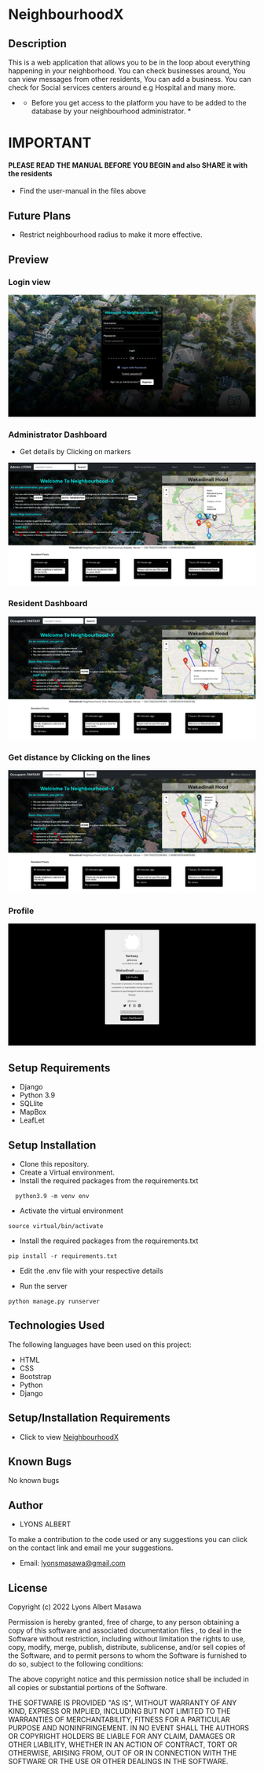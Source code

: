 # NeighbourhoodX

## Description
This is a web application that allows you to be in the loop about everything happening in your neighborhood. You can check businesses around, You can view messages from other residents, You can add a business. You can check for Social services centers around e.g Hospital and many more.

- * Before you get access to the platform you have to be added to the database by your neighbourhood administrator. *

# IMPORTANT
#### PLEASE READ THE MANUAL BEFORE YOU BEGIN and also SHARE it with the residents 
- Find the user-manual in the files above

## Future Plans

- Restrict neighbourhood radius to make it more effective.

## Preview
### Login view
<img src="login.png"> 

### Administrator Dashboard
- Get details by Clicking on markers
<img src="admin.png">

### Resident Dashboard
<img src="res.png">

### Get distance by Clicking on the lines
<img src="resx.png">

### Profile
<img src="peeks/profile.png">

## Setup Requirements

- Django 
- Python 3.9
- SQLlite
- MapBox
- LeafLet

## Setup Installation

- Clone this repository.
- Create a Virtual environment.
- Install the required packages from the requirements.txt

```
  python3.9 -m venv env
```

- Activate the virtual environment

```
source virtual/bin/activate
```
- Install the required packages from the requirements.txt

``` 
pip install -r requirements.txt
```

- Edit the .env file with your respective details

- Run the server

```
python manage.py runserver
```

## Technologies Used

The following languages have been used on this project:

- HTML
- CSS
- Bootstrap
- Python
- Django

## Setup/Installation Requirements

- Click to view <a target="_blank" href="https://neighbourhoodxl.herokuapp.com/">NeighbourhoodX</a>
 
## Known Bugs

No known bugs

## Author
- LYONS ALBERT

To make a contribution to the code used or any suggestions you can click on the contact link and email me your suggestions.

- Email: lyonsmasawa@gmail.com

## License

Copyright (c) 2022 Lyons Albert Masawa

Permission is hereby granted, free of charge, to any person obtaining a copy
of this software and associated documentation files , to deal
in the Software without restriction, including without limitation the rights
to use, copy, modify, merge, publish, distribute, sublicense, and/or sell
copies of the Software, and to permit persons to whom the Software is
furnished to do so, subject to the following conditions:

The above copyright notice and this permission notice shall be included in all
copies or substantial portions of the Software.

THE SOFTWARE IS PROVIDED "AS IS", WITHOUT WARRANTY OF ANY KIND, EXPRESS OR
IMPLIED, INCLUDING BUT NOT LIMITED TO THE WARRANTIES OF MERCHANTABILITY,
FITNESS FOR A PARTICULAR PURPOSE AND NONINFRINGEMENT. IN NO EVENT SHALL THE
AUTHORS OR COPYRIGHT HOLDERS BE LIABLE FOR ANY CLAIM, DAMAGES OR OTHER
LIABILITY, WHETHER IN AN ACTION OF CONTRACT, TORT OR OTHERWISE, ARISING FROM,
OUT OF OR IN CONNECTION WITH THE SOFTWARE OR THE USE OR OTHER DEALINGS IN THE
SOFTWARE.

